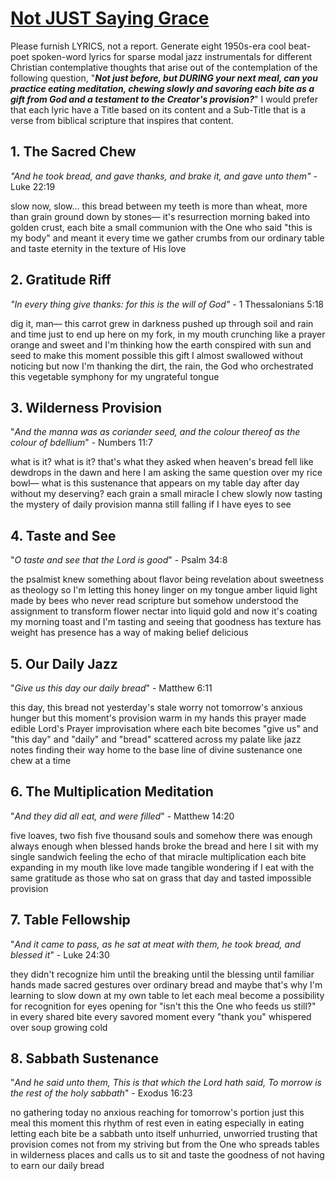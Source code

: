 # [Not JUST Saying Grace](https://suno.com/playlist/dfd46d31-6831-422c-8b92-5a9acd38c1a2)

Please furnish LYRICS, not a report. Generate eight 1950s-era cool beat-poet spoken-word lyrics for sparse modal jazz instrumentals for different Christian contemplative thoughts that arise out of the contemplation of the following question, "***Not just before, but DURING your next meal, can you practice eating meditation, chewing slowly and savoring each bite as a gift from God and a testament to the Creator's provision?***" I would prefer that each lyric have a Title based on its content and a Sub-Title that is a verse from biblical scripture that inspires that content.

## 1. The Sacred Chew
*"And he took bread, and gave thanks, and brake it, and gave unto them"* - Luke 22:19

slow now, slow...
this bread between my teeth
is more than wheat, more than
grain ground down by stones—
it's resurrection morning
baked into golden crust,
each bite a small communion
with the One who said
"this is my body"
and meant it
every time we gather crumbs
from our ordinary table
and taste eternity
in the texture of His love

## 2. Gratitude Riff
*"In every thing give thanks: for this is the will of God"* - 1 Thessalonians 5:18

dig it, man—
this carrot grew in darkness
pushed up through soil
and rain and time
just to end up here
on my fork, in my mouth
crunching like a prayer
orange and sweet
and I'm thinking
how the earth conspired
with sun and seed
to make this moment possible
this gift I almost
swallowed without noticing
but now I'm thanking
the dirt, the rain,
the God who orchestrated
this vegetable symphony
for my ungrateful tongue

## 3. Wilderness Provision
"*And the manna was as coriander seed, and the colour thereof as the colour of bdellium*" - Numbers 11:7

what is it? what is it?
that's what they asked
when heaven's bread fell
like dewdrops in the dawn
and here I am
asking the same question
over my rice bowl—
what is this sustenance
that appears on my table
day after day
without my deserving?
each grain a small miracle
I chew slowly now
tasting the mystery
of daily provision
manna still falling
if I have eyes to see

## 4. Taste and See
"*O taste and see that the Lord is good*" - Psalm 34:8

the psalmist knew something
about flavor being revelation
about sweetness as theology
so I'm letting this honey
linger on my tongue
amber liquid light
made by bees who never
read scripture but somehow
understood the assignment
to transform flower nectar
into liquid gold
and now it's coating
my morning toast
and I'm tasting
and seeing
that goodness has texture
has weight has presence
has a way of making
belief delicious

## 5. Our Daily Jazz
"*Give us this day our daily bread*" - Matthew 6:11

this day, this bread
not yesterday's stale worry
not tomorrow's anxious hunger
but this moment's provision
warm in my hands
this prayer made edible
Lord's Prayer improvisation
where each bite becomes
"give us" and "this day"
and "daily" and "bread"
scattered across my palate
like jazz notes finding
their way home
to the base line
of divine sustenance
one chew at a time

## 6. The Multiplication Meditation
"*And they did all eat, and were filled*" - Matthew 14:20

five loaves, two fish
five thousand souls
and somehow
there was enough
always enough
when blessed hands
broke the bread
and here I sit with my single sandwich
feeling the echo
of that miracle multiplication
each bite expanding
in my mouth like
love made tangible
wondering if I eat
with the same gratitude
as those who sat
on grass that day
and tasted impossible provision

## 7. Table Fellowship
"*And it came to pass, as he sat at meat with them, he took bread, and blessed it*" - Luke 24:30

they didn't recognize him
until the breaking
until the blessing
until familiar hands
made sacred gestures
over ordinary bread
and maybe that's why
I'm learning to slow down
at my own table
to let each meal become
a possibility for recognition
for eyes opening
for "isn't this the One
who feeds us still?"
in every shared bite
every savored moment
every "thank you" whispered
over soup growing cold

## 8. Sabbath Sustenance
"*And he said unto them, This is that which the Lord hath said, To morrow is the rest of the holy sabbath*" - Exodus 16:23

no gathering today
no anxious reaching
for tomorrow's portion
just this meal
this moment
this rhythm of rest
even in eating
especially in eating
letting each bite be
a sabbath unto itself
unhurried, unworried
trusting that provision
comes not from my striving
but from the One
who spreads tables
in wilderness places
and calls us to sit
and taste the goodness
of not having to earn
our daily bread